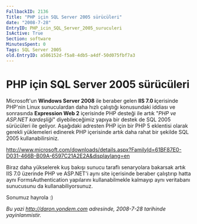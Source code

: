 ```yaml
---
FallbackID: 2136
Title: "PHP için SQL Server 2005 sürücüleri"
date: "2008-7-28"
EntryID: PHP_icin_SQL_Server_2005_suruculeri
IsActive: True
Section: software
MinutesSpent: 0
Tags: SQL Server 2005
old.EntryID: a586152d-f5a8-4db5-a4df-50d075fbf7a3
---
```

# PHP için SQL Server 2005 sürücüleri
Microsoft'un **Windows Server 2008** ile beraber gelen **IIS 7.0
i**çerisinde PHP'nin Linux sunuculardan daha hızlı çalıştığı konusundaki
iddiası ve sonrasında **Expression Web 2** içerisinde PHP desteği ile
artık "*PHP ve ASP.NET kardeşliği*" diyebileceğimiz yapıya bir destek de
SQL 2005 sürücüleri ile geliyor. Aşağıdaki adresten PHP için bir PHP 5
eklentisi olarak gerekli yüklemeleri edinerek PHP içerisinde artık daha
rahat bir şekilde SQL 2005 kullanabilirsiniz.

<http://www.microsoft.com/downloads/details.aspx?FamilyId=61BF87E0-D031-466B-B09A-6597C21A2E2A&displaylang=en>

Biraz daha yükselerek kuş bakışı sunucu taraflı senaryolara bakarsak
artık IIS 7.0 üzerinde PHP ve ASP.NET'i aynı site içerisinde beraber
çalıştırıp hatta aynı FormsAuthentication yapılarını kullanabilmekle
kalmayıp aynı veritabanı sunucusunu da kullanabiliyorsunuz.

Sonumuz hayrola :)



*Bu yazi http://daron.yondem.com adresinde, 2008-7-28 tarihinde yayinlanmistir.*
